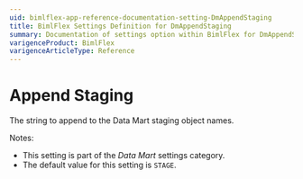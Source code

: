 ```yaml
---
uid: bimlflex-app-reference-documentation-setting-DmAppendStaging
title: BimlFlex Settings Definition for DmAppendStaging
summary: Documentation of settings option within BimlFlex for DmAppendStaging
varigenceProduct: BimlFlex
varigenceArticleType: Reference
---
```


# Append Staging

The string to append to the Data Mart staging object names.

Notes:

* This setting is part of the *Data Mart* settings category.
* The default value for this setting is `STAGE`.
